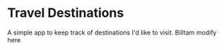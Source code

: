 # Travel Destinations

A simple app to keep track of destinations I'd like to visit.
Billtam modify here
